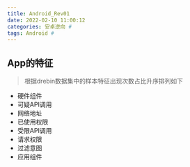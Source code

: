 ```yaml
---
title: Android_Rev01
date: 2022-02-10 11:00:12
categories: 安卓逆向 #
tags: Android #
---
```


## App的特征

> 根据drebin数据集中的样本特征出现次数占比升序排列如下

- 硬件组件
- 可疑API调用
- 网络地址
- 已使用权限
- 受限API调用
- 请求权限
- 过滤意图
- 应用组件
